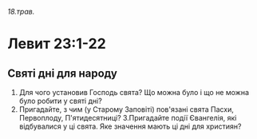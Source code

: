 
_18.трав._

# Левит 23:1-22

## Святі дні для народу
1. Для чого установив Господь свята? Що можна було і що не можна було робити у святі дні?
2. Пригадайте, з чим (у Старому Заповіті) пов'язані свята Пасхи, Первоплоду, П'ятидесятниці?
3.Пригадайте події Євангелія, які відбувалися у ці свята. Яке значення мають ці дні для християн?
